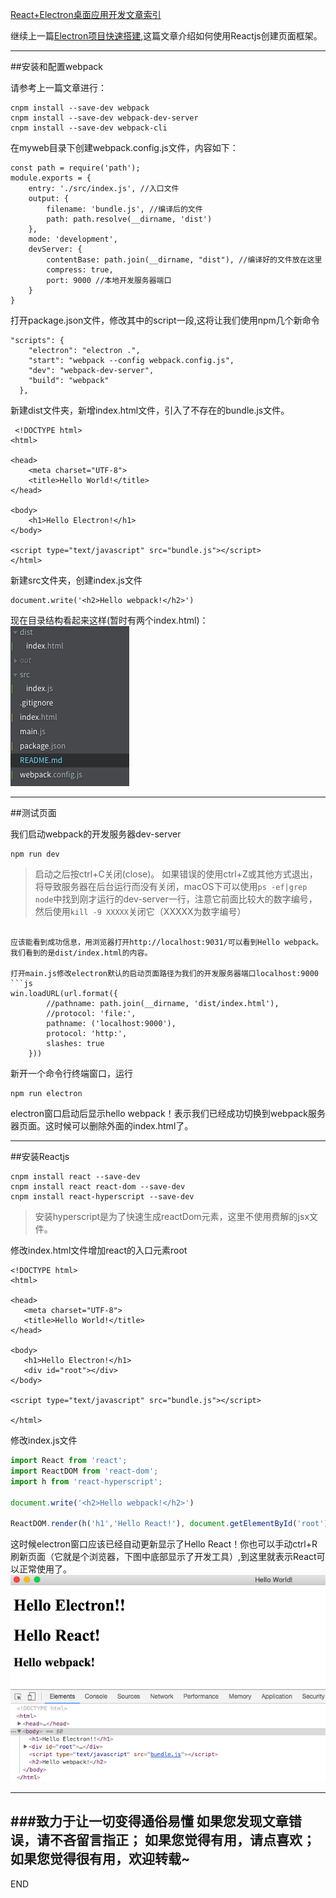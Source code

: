 [React+Electron桌面应用开发文章索引](https://www.jianshu.com/p/71c88b21ea48)


继续上一篇[Electron项目快速搭建](https://www.jianshu.com/p/2d1e60d909e9),这篇文章介绍如何使用Reactjs创建页面框架。

---
##安装和配置webpack

请参考上一篇文章进行：
```
cnpm install --save-dev webpack
cnpm install --save-dev webpack-dev-server 
cnpm install --save-dev webpack-cli
```
在myweb目录下创建webpack.config.js文件，内容如下：

```
const path = require('path');
module.exports = {
    entry: './src/index.js', //入口文件
    output: {
        filename: 'bundle.js', //编译后的文件
        path: path.resolve(__dirname, 'dist')
    },
    mode: 'development',
    devServer: {
        contentBase: path.join(__dirname, "dist"), //编译好的文件放在这里
        compress: true,
        port: 9000 //本地开发服务器端口
    }
}
```
打开package.json文件，修改其中的script一段,这将让我们使用npm几个新命令
```
"scripts": {
    "electron": "electron .",
    "start": "webpack --config webpack.config.js",
    "dev": "webpack-dev-server",
    "build": "webpack"
  },
```
新建dist文件夹，新增index.html文件，引入了不存在的bundle.js文件。
```
 <!DOCTYPE html>
<html>

<head>
    <meta charset="UTF-8">
    <title>Hello World!</title>
</head>

<body>    
    <h1>Hello Electron!</h1>
</body>

<script type="text/javascript" src="bundle.js"></script>
</html>
```
新建src文件夹，创建index.js文件
```
document.write('<h2>Hello webpack!</h2>')
```
现在目录结构看起来这样(暂时有两个index.html)：
![](imgs/4324074-5fe49fd3d9c7b522.png?imageMogr2/auto-orient/strip%7CimageView2/2/w/1240)

---
##测试页面

我们启动webpack的开发服务器dev-server
```
npm run dev
```
>启动之后按ctrl+C关闭(close)。
>如果错误的使用ctrl+Z或其他方式退出，将导致服务器在后台运行而没有关闭，macOS下可以使用```ps -ef|grep node```中找到刚才运行的dev-server一行，注意它前面比较大的数字编号，然后使用```kill -9 XXXXX```关闭它（XXXXX为数字编号）
```

应该能看到成功信息，用浏览器打开http://localhost:9031/可以看到Hello webpack。
我们看到的是dist/index.html的内容。

打开main.js修改electron默认的启动页面路径为我们的开发服务器端口localhost:9000
```js
win.loadURL(url.format({
        //pathname: path.join(__dirname, 'dist/index.html'),
        //protocol: 'file:',
        pathname: ('localhost:9000'),
        protocol: 'http:',
        slashes: true
    }))
```
新开一个命令行终端窗口，运行
```
npm run electron
```
electron窗口启动后显示hello webpack！表示我们已经成功切换到webpack服务器页面。这时候可以删除外面的index.html了。

---
##安装Reactjs

```
cnpm install react --save-dev
cnpm install react react-dom --save-dev
cnpm install react-hyperscript --save-dev
```
>安装hyperscript是为了快速生成reactDom元素，这里不使用费解的jsx文件。

修改index.html文件增加react的入口元素root
 ```
<!DOCTYPE html>
<html>

<head>
    <meta charset="UTF-8">
    <title>Hello World!</title>
</head>

<body>
    <h1>Hello Electron!</h1>
    <div id="root"></div>
</body>

<script type="text/javascript" src="bundle.js"></script>

</html>

```

修改index.js文件
```js
import React from 'react';
import ReactDOM from 'react-dom';
import h from 'react-hyperscript';

document.write('<h2>Hello webpack!</h2>')

ReactDOM.render(h('h1','Hello React!'), document.getElementById('root'));
```
这时候electron窗口应该已经自动更新显示了Hello React！你也可以手动ctrl+R刷新页面（它就是个浏览器，下图中底部显示了开发工具）,到这里就表示React可以正常使用了。
![](imgs/4324074-bf54801855d31fe9.png?imageMogr2/auto-orient/strip%7CimageView2/2/w/1240)


---
###致力于让一切变得通俗易懂
如果您发现文章错误，请不吝留言指正；
如果您觉得有用，请点喜欢；
如果您觉得很有用，欢迎转载~
---
END













